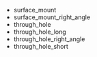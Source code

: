 * surface_mount
* surface_mount_right_angle
* through_hole
* through_hole_long
* through_hole_right_angle
* through_hole_short

